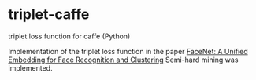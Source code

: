 # triplet-caffe
triplet loss function for caffe (Python)

Implementation of the triplet loss function in the paper [FaceNet: A Unified Embedding for Face Recognition and Clustering](https://arxiv.org/abs/1503.03832)
Semi-hard mining was implemented.
